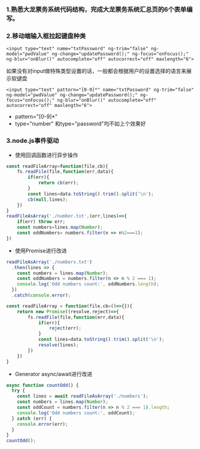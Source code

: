 ### 1.熟悉大龙票务系统代码结构，完成大龙票务系统汇总页的6个表单编写。
### 2.移动端输入框拉起键盘种类
```<input type="text" name="txtPassword" ng-trim="false" ng-model="pwdValue" ng-change="updatePassword();" ng-focus="onFocus();" ng-blur="onBlur()" autocomplete="off" autocorrect="off" maxlength="6">```

如果没有对input做特殊类型设置的话，一般都会根据用户的设置选择的语言来展示软键盘

```<input type="text" pattern="[0-9]*" name="txtPassword" ng-trim="false" ng-model="pwdValue" ng-change="updatePassword();" ng-focus="onFocus();" ng-blur="onBlur()" autocomplete="off" autocorrect="off" maxlength="6">```
* pattern="[0-9]*"
* type="number" 和type="password"均不如上个效果好
### 3.node.js事件驱动
* 使用回调函数进行异步操作
```javascript
const readFileArray=function(file,cb){
    fs.readFile(file,function(err,data){
        if(err){
            return cb(err);
        }
        const lines=data.toString().trim().split('\n');
        cb(null,lines);
    })
}
readFileAsArray('./number.txt',(err,lines)=>{
    if(err) throw err;
    const numbers=lines.map(Number);
    const oddNumbers= numbers.filter(n => n%2===1);
})
```
* 使用Promise进行改进
```javascript
readFileAsArray('./numbers.txt')
  .then(lines => {
    const numbers = lines.map(Number);
    const oddNumbers = numbers.filter(n => n % 2 === 1);
    console.log('Odd numbers count:', oddNumbers.length);
  })
  .catch(console.error);
```
```javascript
const readFileArray = function(file,cb=()=>{}){
    return new Promise((resolve,reject)=>{
        fs.readFile(file,function(err,data){
            if(err){
                reject(err);
            }
            const lines=data.toString().trim().split('\n');
            resolve(lines);
        })
    })
}
```
* Generator async/await进行改进
```javascript
async function countOdd() {
  try {
    const lines = await readFileAsArray('./numbers');
    const numbers = lines.map(Number);
    const oddCount = numbers.filter(n => n % 2 === 1).length;
    console.log('Odd numbers count:', oddCount);
  } catch (err) {
    console.error(err);
  }
}
countOdd();
```
